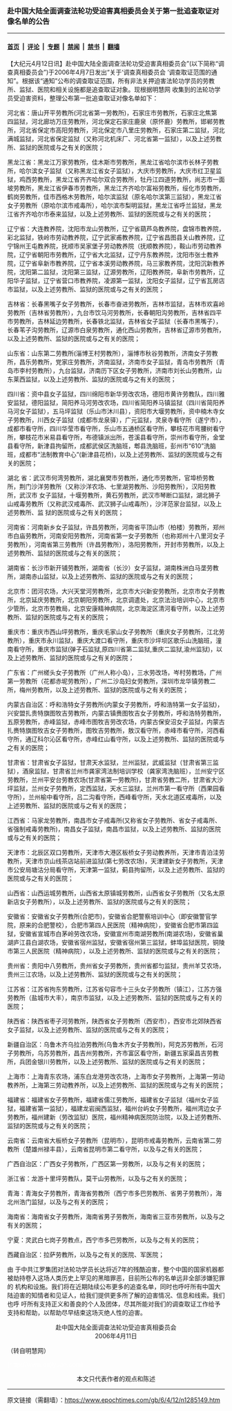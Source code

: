 ### 赴中国大陆全面调查法轮功受迫害真相委员会关于第一批追查取证对像名单的公告

---

#### [首页](../../../..?n1285149) &nbsp;|&nbsp; [评论](../../../../../epoch-comment?n1285149) &nbsp;|&nbsp; [专题](../../../../../epoch-special?n1285149) &nbsp;|&nbsp; [禁闻](../../../../../epoch-news?n1285149) &nbsp;|&nbsp; [禁书](../../../../../books?n1285149) &nbsp;|&nbsp; [翻墙](https://github.com/gfw-breaker/nogfw/blob/master/README.md?n1285149)


<div class="post_content" id="artbody" itemprop="articleBody">
 <!-- article content begin -->
 <p>
  【大纪元4月12日讯】赴中国大陆全面调查法轮功受迫害真相委员会”(以下简称“调查真相委员会”)于2006年4月7日发出“关于‘调查真相委员会 ’调查取证范围的通知”。根据该“通知”公布的调查取证范围，所有非法关押迫害法轮功学员的劳教所、监狱、医院和相关设施都是追查取证对象。现根据明慧网 收集到的法轮功学员受迫害资料，整理公布第一批追查取证对像名单如下：
 </p>
 <p>
  河北省：唐山开平劳教所(河北省第一劳教所)，石家庄市劳教所，石家庄北焦第 四监狱，河北廊坊万庄劳教所，河北保定石家庄鹿泉（原怀鹿）劳教所，邯郸劳教所，河北省保定市高阳劳教所，河北保定市八里庄劳教所，石家庄第二监狱，河北 满城监狱，河北省保定监狱（又称河北机床厂、河北省第一监狱），以及上述劳教所、监狱的医院或与之有关的医院；
 </p>
 <p>
  黑龙江省：黑龙江万家劳教所，佳木斯市劳教所，黑龙江省哈尔滨市长林子劳教所，哈尔滨女子监狱（又称黑龙江省女子监狱），大庆市劳教所，大庆市红卫星监狱，鸡西劳教所，黑龙江省齐齐哈尔双合劳教所，牡丹江四道劳教所，尚志市一面坡劳教所，黑龙江省伊春市劳教所，黑龙江齐齐哈尔富裕劳教所，绥化市劳教所，鹤岗劳教所，佳市西格木劳教所，哈尔滨监狱（原名哈尔滨第三监狱），黑龙江省女子劳教所（原哈尔滨市戒毒所），哈尔滨市梨明监狱，黑龙江省呼兰监狱，黑龙江省齐齐哈尔市泰来监狱，以及上述劳教所、监狱的医院或与之有关的医院；
 </p>
 <p>
  辽宁省：大连教养院，沈阳市龙山劳教所，辽宁省葫芦岛教养院，盘锦市教养院，彩北监狱，铁岭市劳动教养院，辽宁武家甫教养院，辽宁省昌图县关山教养院，辽宁锦州王屯教养院，抚顺市吴家堡子劳动教养院（抚顺教养院），鞍山市劳动教养院，辽宁省朝阳市劳教所，辽宁省大北监狱，辽宁丹东教养院，沈阳市张士教养院，辽宁省阜新市教养院，辽宁省本溪劳动教养院，马三家教养院，沈阳沉新教养院，沈阳第二监狱，沈阳第三监狱，辽源劳教所，辽阳教养院，阜新市劳教所，辽阳华子监狱，辽宁省营口市教养院，凌源第一监狱，沈阳女子监狱，辽宁省瓦房店市监狱，以及上述劳教所、监狱的医院或与之有关的医院；
 </p>
 <p>
  吉林省：长春黑嘴子女子劳教所，长春市奋进劳教所，吉林市监狱，吉林市欢喜岭劳教所（吉林省劳教所），九台市饮马河劳教所，长春朝阳沟劳教所，吉林省四平市劳教所，吉林延边劳教所，长春铁北监狱，吉林省女子监狱（长春市黑嘴子），长春苇子沟劳教所，辽源市白泉劳教所，通化西山劳教所，吉林省辽源市劳教所，以及上述劳教所、监狱的医院或与之有关的医院；
 </p>
 <p>
  山东省：山东第二劳教所(淄博王村劳教所），淄博市秋谷劳教所，济南女子劳教所，昌乐劳教所，党家庄劳教所，济南监狱，济南市女子监狱，青岛市劳教所（青岛市李村劳教所），九台监狱，济南历下区女子劳教所，济南市刘长山劳教所，山东莱西监狱，以及上述劳教所、监狱的医院或与之有关的医院；
 </p>
 <p>
  四川省：资中县女子监狱，四川绵阳市新华劳改农场，德阳市黄许劳教队，四川雅安监狱，德阳监狱，简阳养马河劳改农场，四川省简阳养马镇监狱（四川省简阳养马河女子监狱），五马坪监狱（乐山市沐川县），资阳市大堰劳教所，资中楠木寺女子劳教所，川西女子监狱（成都市龙泉驿），广元监狱，灵泉寺看守所（遂宁市），成都市看守所，四川华莹市看守所，乐山市五通桥区看守所，攀枝花市弯腰树看守所，攀枝花市米易县看守所，布德镇派出所，苍溪县看守所，崇州市看守所，金堂县看守所，新津县拘留所，成都武侯区洗脑班，郫县洗脑班，彭州市“610”洗脑班，成都市“法制教育中心”(新津县花桥)，以及上述劳教所、监狱的医院或与之有关的医院；
 </p>
 <p>
  湖北 省：武汉市何湾劳教所，湖北襄樊市劳教所，通化市劳教所，官埠桥劳教所，荆门沙洋劳教所（又称沙洋农场、七里湖劳教所、沙阳劳教所），汉阳劳教所，武汉市 女子监狱，十堰劳教所，黄石劳教所，武汉市琴断口监狱，湖北狮子山戒毒劳教所（又称武汉戒毒所、武汉狮子山戒毒所），沙洋范家台监狱，以及上述劳教所、监 狱的医院或与之有关的医院；
 </p>
 <p>
  河南省：河南新乡女子监狱，许昌劳教所，河南省平顶山市（柏楼）劳教所，郑州市白庙劳教所，河南安阳劳教所，河南省第一女子劳教所（也称郑州十八里河女子劳教所），河南省第三劳教所（许昌劳教所），洛阳劳教所，开封市劳教所，以及上述劳教所、监狱的医院或与之有关的医院；
 </p>
 <p>
  湖南省：长沙市新开铺劳教所，湖南省（长沙）女子监狱，湖南株洲白马垄劳教所，湖南赤山监狱，以及上述劳教所、监狱的医院或与之有关的医院；
 </p>
 <p>
  北京市：团河农场，大兴天堂河劳教所，北京市大兴新安劳教所，北京市女子劳教所，北京延庆劳教所，北京朝阳劳教所，北京调遣处，北京法治培训中心，北京市少管所，北京市劳教局，北京安康精神病院，北京海淀区清河看守所，以及上述劳教所、监狱的医院或与之有关的医院；
 </p>
 <p>
  重庆市：重庆市西山坪劳教所，重庆毛家山女子劳教所（重庆女子劳教所，江北劳教所），重庆市永川监狱，重庆大渡口看守所，重庆市沙坪坝区歌乐山洗脑班，潼南看守所，重庆市监狱(弹子石监狱,原四川省第二监狱,重庆二监狱,渝州监狱)，以及上述劳教所、监狱的医院或与之有关的医院；
 </p>
 <p>
  广东省：广州槎头女子劳教所（广州人称小岛），三水劳改场，岑村劳教场，广州第一劳教所（花都赤坭劳教所），广州二沙岛妇女劳教所，深圳市龙华镇劳教二所，梅州劳教所，以及上述劳教所、监狱的医院或与之有关的医院；
 </p>
 <p>
  内蒙古自治区：呼和浩特女子劳教所(内蒙女子劳教所，呼和浩特第一女子监狱)，兴安盟扎贵特旗图牧吉劳教所，内蒙古镇赉图牧吉女子劳教所，呼和浩特劳教所，五原劳教所，赤峰监狱，赤峰市图牧吉劳改农场，内蒙古保安沼女子监狱，内蒙古扎赉特旗图牧吉女子劳教所，图牧吉劳教所，敖汉看守所，赤峰市看守所，河西看守所，通辽科尔沁区看守所，赤峰红山看守所，以及上述劳教所、监狱的医院或与之有关的医院；
 </p>
 <p>
  甘肃省：甘肃省女子监狱，甘肃天水监狱，兰州监狱，武威监狱（甘肃省第三监狱），酒泉监狱，甘肃省兰州市龚家湾法制培训学校（龚家湾洗脑班），兰州安宁区劳教所，兰州平安台劳教农场(甘肃省第一劳教所)，甘肃省劳教二所，甘肃省大沙坪监狱，兰州女子劳教所，定西监狱，天水三监狱，兰州市第一看守所（西果园看守所），兰州榆中看守所，吕二沟看守所，西峰看守所，天水北道区戒毒所，以及上述劳教所、监狱的医院或与之有关的医院；
 </p>
 <p>
  江西省：马家龙劳教所，南昌市女子戒毒所(又称省女子劳教所、省女子戒毒所、省强制戒毒劳教所)，南昌女子监狱，南昌市监狱，以及上述劳教所、监狱的医院或与之有关的医院；
 </p>
 <p>
  天津市：北辰区双口劳教所，天津市大港区板桥女子劳动教养所，天津市青泊洼劳教所，天津市京山线茶店站前进监狱(第七劳改农场)，天津建新女子劳教所，天津市公安局塘沽分局看守所，天津第一监狱，蓟县拘留所，以及上述劳教所、监狱的医院或与之有关的医院；
 </p>
 <p>
  山西省：山西运城劳教所，山西省太原镇城劳教所，山西省女子劳教所（又名太原新店女子劳教所），以及上述劳教所、监狱的医院或与之有关的医院；
 </p>
 <p>
  安徽省：安徽省女子劳教所(合肥市)，安徽省合肥警察培训中心（即安徽警官学院，原来的合肥警校），合肥市第四人民医院（精神病院），安徽省合肥市第四监狱，安徽省宣城市白茅岭劳改农场，安徽宣州市南湖劳教所(南湖农场)，安徽省巢湖庐江县白湖农场，安徽省宿州监狱，安徽省宿州第三监狱，蚌埠监狱医院，铜陵市第三人民医院（精神病院），以及上述劳教所、监狱的医院或与之有关的医院；
 </p>
 <p>
  贵州省：贵阳中八劳教所，贵州省女子劳教所，贵州省都匀监狱，贵州羊艾农场，贵州三江农场，以及上述劳教所、监狱的医院或与之有关的医院；
 </p>
 <p>
  江苏省：江苏省拘东劳教所，江苏省句容市十三头女子劳教所（镇江），江苏方强劳教所（盐城市大丰），南京市监狱，以及上述劳教所、监狱的医院或与之有关的医院；
 </p>
 <p>
  陕西省：陕西省枣子河劳教所，陕西省女子劳教所（西安市），西安市北郊陕西省女子监狱，以及上述劳教所、监狱的医院或与之有关的医院；
 </p>
 <p>
  新疆自治区：乌鲁木齐乌拉泊劳教所(乌鲁木齐女子劳教所)，阿克苏劳教所，石河子劳教所，乌苏劳教所，昌吉州劳教所，齐市富区看守所，新疆五家渠昌吉劳教所，兵团金银川劳教所，以及上述劳教所、监狱的医院或与之有关的医院；
 </p>
 <p>
  上海市：上海青东农场，浦东白龙港劳改农场，上海市女子劳教所，上海第一劳动教养所，上海第三劳动教养所，以及上述劳教所、监狱的医院或与之有关的医院；
 </p>
 <p>
  福建省：福建省女子劳教所，福建省儒江劳教所，福建省女子监狱（福州女子监狱，福建省第一监狱），福建龙岩闽西监狱，福州台屿女子劳教所，福州湾边女子劳教所，福州建新（劳改监狱）医院，福州精神病医院防治院，以及上述劳教所、监狱的医院或与之有关的医院；
 </p>
 <p>
  云南省：云南省大板桥女子劳教所（昆明市），昆明市戒毒劳教所，云南省第二劳教所（楚雄州禄丰县），云南省昆明市第二看守所，以及与之有关的医院；
 </p>
 <p>
  广西自治区：广西女子劳教所，广西区第一劳教所，以及与之有关的医院；
 </p>
 <p>
  浙江省：龙游十里坪劳教队，莫干山劳教所，以及与之有关的医院；
 </p>
 <p>
  青海：青海女子劳教所，青海省劳教所（西宁市多巴劳教所、省男子劳教所），海北州浩门监狱，以及与之有关的医院；
 </p>
 <p>
  海南省：海南省女子劳教所，海南省男子劳教所，海南省三亚市劳教所，以及与之有关的医院；
 </p>
 <p>
  宁夏：灵武白七岗子劳教点，西宁市多巴劳教所，以及与之有关的医院；
 </p>
 <p>
  西藏自治区：拉萨劳教所，以及与之有关的医院、军医院；
 </p>
 <p>
  由 于中共江罗集团对法轮功学员长达将近7年的残酷迫害，整个中国的国家机器都被劫持卷入这场人类历史上罕见的黑暗罪恶，目前所公布的名单远非全部涉嫌犯罪的 机构和设施。我们将在近期陆续公布更多的追查名单，同时也呼吁所有中国大陆迫害的知情者和见证人，给我们提供更多所了解的迫害情况、信息和线索。我们也呼 吁所有支持正义和善良的个人及团体，尽其所能对我们的调查取证工作给予支持和帮助，以帮助尽早结束这场灭绝人性的迫害。
 </p>
 <p>
  <center>
   赴中国大陆全面调查法轮功受迫害真相委员会
   <br/>
   2006年4月11日
  </center>
 </p>
 <p>
  （转自明慧网）
 </p>
 <p>
  <font color="#ffffff">
   (http://www.dajiyuan.com)
  </font>
  <br/>
  <center>
   <font class="GY13">
    本文只代表作者的观点和陈述
   </font>
  </center>
 </p>
 <!-- article content end -->
 <div id="below_article_ad">
 </div>
</div>


---

原文链接（需翻墙）：https://www.epochtimes.com/gb/6/4/12/n1285149.htm